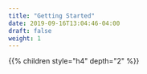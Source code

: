 ```yaml
---
title: "Getting Started"
date: 2019-09-16T13:04:46-04:00
draft: false
weight: 1
---
```


{{% children style="h4" depth="2" %}}
